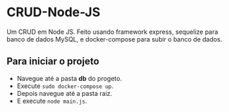 # CRUD-Node-JS

Um CRUD em Node JS.
Feito usando framework express, sequelize para<br/>
banco de dados MySQL, e docker-compose
para subir o banco de dados.<br/>

## Para iniciar o projeto

* Navegue até a pasta **db** do progeto.
* Execute `sudo docker-compose up`.
* Depois navegue até a pasta raiz.
* E execute `node main.js`.
